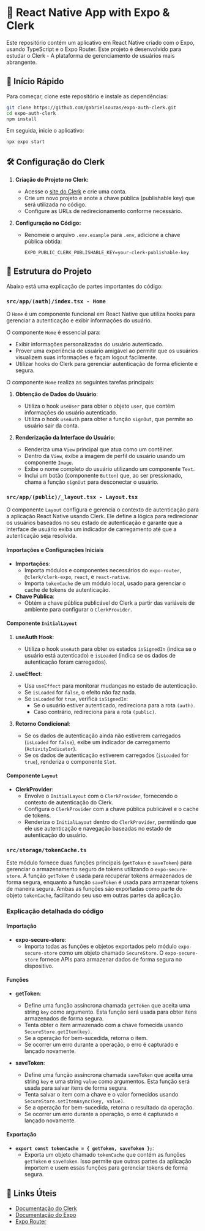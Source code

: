 # 📱 React Native App with Expo & Clerk

Este repositório contém um aplicativo em React Native criado com o Expo, usando TypeScript e o Expo Router. Este projeto é desenvolvido para estudar o Clerk - A plataforma de gerenciamento de usuários mais abrangente.

## 🚀 Início Rápido

Para começar, clone este repositório e instale as dependências:

```sh
git clone https://github.com/gabrielsouzas/expo-auth-clerk.git
cd expo-auth-clerk
npm install
```

Em seguida, inicie o aplicativo:

```sh
npx expo start
```

## 🛠️ Configuração do Clerk

1. **Criação do Projeto no Clerk:**

   - Acesse o [site do Clerk](https://clerk.com/) e crie uma conta.
   - Crie um novo projeto e anote a chave pública (publishable key) que será utilizada no código.
   - Configure as URLs de redirecionamento conforme necessário.

2. **Configuração no Código:**
   - Renomeie o arquivo `.env.example` para `.env`, adicione a chave pública obtida:
     ```env
     EXPO_PUBLIC_CLERK_PUBLISHABLE_KEY=your-clerk-publishable-key
     ```

## 📄 Estrutura do Projeto

Abaixo está uma explicação de partes importantes do código:

### `src/app/(auth)/index.tsx - Home`

O `Home` é um componente funcional em React Native que utiliza hooks para gerenciar a autenticação e exibir informações do usuário.

O componente `Home` é essencial para:

- Exibir informações personalizadas do usuário autenticado.
- Prover uma experiência de usuário amigável ao permitir que os usuários visualizem suas informações e façam logout facilmente.
- Utilizar hooks do Clerk para gerenciar autenticação de forma eficiente e segura.

O componente `Home` realiza as seguintes tarefas principais:

1. **Obtenção de Dados do Usuário**:

   - Utiliza o hook `useUser` para obter o objeto `user`, que contém informações do usuário autenticado.
   - Utiliza o hook `useAuth` para obter a função `signOut`, que permite ao usuário sair da conta.

2. **Renderização da Interface do Usuário**:
   - Renderiza uma `View` principal que atua como um contêiner.
   - Dentro da `View`, exibe a imagem de perfil do usuário usando um componente `Image`.
   - Exibe o nome completo do usuário utilizando um componente `Text`.
   - Inclui um botão (componente `Button`) que, ao ser pressionado, chama a função `signOut` para desconectar o usuário.

### `src/app/(public)/_layout.tsx - Layout.tsx`

O componente `Layout` configura e gerencia o contexto de autenticação para a aplicação React Native usando Clerk. Ele define a lógica para redirecionar os usuários baseados no seu estado de autenticação e garante que a interface de usuário exiba um indicador de carregamento até que a autenticação seja resolvida.

#### Importações e Configurações Iniciais

- **Importações**:
  - Importa módulos e componentes necessários do `expo-router`, `@clerk/clerk-expo`, `react`, e `react-native`.
  - Importa `tokenCache` de um módulo local, usado para gerenciar o cache de tokens de autenticação.
- **Chave Pública**:
  - Obtém a chave pública publicável do Clerk a partir das variáveis de ambiente para configurar o `ClerkProvider`.

#### Componente `InitialLayout`

1. **useAuth Hook**:

   - Utiliza o hook `useAuth` para obter os estados `isSignedIn` (indica se o usuário está autenticado) e `isLoaded` (indica se os dados de autenticação foram carregados).

2. **useEffect**:

   - Usa `useEffect` para monitorar mudanças no estado de autenticação.
   - Se `isLoaded` for `false`, o efeito não faz nada.
   - Se `isLoaded` for `true`, verifica `isSignedIn`:
     - Se o usuário estiver autenticado, redireciona para a rota `(auth)`.
     - Caso contrário, redireciona para a rota `(public)`.

3. **Retorno Condicional**:
   - Se os dados de autenticação ainda não estiverem carregados (`isLoaded` for `false`), exibe um indicador de carregamento (`ActivityIndicator`).
   - Se os dados de autenticação estiverem carregados (`isLoaded` for `true`), renderiza o componente `Slot`.

#### Componente `Layout`

- **ClerkProvider**:
  - Envolve o `InitialLayout` com o `ClerkProvider`, fornecendo o contexto de autenticação do Clerk.
  - Configura o `ClerkProvider` com a chave pública publicável e o cache de tokens.
  - Renderiza o `InitialLayout` dentro do `ClerkProvider`, permitindo que ele use autenticação e navegação baseadas no estado de autenticação do usuário.

### `src/storage/tokenCache.ts`

Este módulo fornece duas funções principais (`getToken` e `saveToken`) para gerenciar o armazenamento seguro de tokens utilizando o `expo-secure-store`. A função `getToken` é usada para recuperar tokens armazenados de forma segura, enquanto a função `saveToken` é usada para armazenar tokens de maneira segura. Ambas as funções são exportadas como parte do objeto `tokenCache`, facilitando seu uso em outras partes da aplicação.

### Explicação detalhada do código

#### Importação

- **expo-secure-store**:
  - Importa todas as funções e objetos exportados pelo módulo `expo-secure-store` como um objeto chamado `SecureStore`. O `expo-secure-store` fornece APIs para armazenar dados de forma segura no dispositivo.

#### Funções

- **getToken**:

  - Define uma função assíncrona chamada `getToken` que aceita uma string `key` como argumento. Esta função será usada para obter itens armazenados de forma segura.
  - Tenta obter o item armazenado com a chave fornecida usando `SecureStore.getItem(key)`.
  - Se a operação for bem-sucedida, retorna o item.
  - Se ocorrer um erro durante a operação, o erro é capturado e lançado novamente.

- **saveToken**:
  - Define uma função assíncrona chamada `saveToken` que aceita uma string `key` e uma string `value` como argumentos. Esta função será usada para salvar itens de forma segura.
  - Tenta salvar o item com a chave e o valor fornecidos usando `SecureStore.setItemAsync(key, value)`.
  - Se a operação for bem-sucedida, retorna o resultado da operação.
  - Se ocorrer um erro durante a operação, o erro é capturado e lançado novamente.

#### Exportação

- **`export const tokenCache = { getToken, saveToken };`**:
  - Exporta um objeto chamado `tokenCache` que contém as funções `getToken` e `saveToken`. Isso permite que outras partes da aplicação importem e usem essas funções para gerenciar tokens de forma segura.

## 🔗 Links Úteis

- [Documentação do Clerk](https://clerk.com/docs)
- [Documentação do Expo](https://docs.expo.dev/)
- [Expo Router](https://expo.github.io/router/docs)
